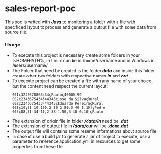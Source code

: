 # sales-report-poc
This poc is writed with ***Java*** to monitoring a folder with a file with specificed layout to process and generate a output file with some data from source file.

### Usage
* To execute this project is necessary create some folders in your %HOMEPATH%, in Linux can be in /home/username and in Windows in /users/username/
* The Folder that need be created is the folder ***data*** and inside this folder create other two folders with respective names ***in*** and ***out***
* To execute project can be created a file with any name of your choice, but the content need respect the current layout:
  ```001ç1234567891234çPedroç50000
  001ç3245678865434çPauloç40000.99
  002ç2345675434544345çJose da SilvaçRural
  002ç2345675433444345çEduardo PereiraçRural
  003ç10ç[1-10-100,2-30-2.50,3-40-3.10]çPedro
  003ç08ç[1-34-10,2-33-1.50,3-40-0.10]çPaulo 
* The extension of origin file in folder ***/data/in*** need be ***.dat***
* The extension of output file in ***/data/out*** will be ***.done.dat***
* The output file will contains some resume informations about source file
* In case of use a build jar to generate a jar of project to execute, use a parameter to reference application.yml in resources to get some properties from these file
